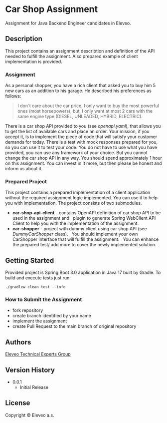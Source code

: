 # Car Shop Assignment

Assignment for Java Backend Engineer candidates in Eleveo.

## Description

This project contains an assignment description and definition of the API needed to fulfill the assignment.
Also prepared example of client implementation is provided.

### Assignment

As a personal shopper, you have a rich client that asked you to buy him 5 new cars as an addition to his garage.
He described his preferences as follows:

> I don`t care about the car price, I only want to buy the most powerful ones (most horsepowers),
> but, I only want at most 2 cars with the same engine type (DIESEL, UNLEADED, HYBRID, ELECTRIC).

There is a car shop API provided to you (see *openapi.yaml*), that allows you to get the list of available cars and place an order.
Your mission, if you accept it, is to implement the piece of code that will satisfy your customer demands for today. There is a test with mock responses prepared for you, so you can use it to test your code.
You do not have to use what you have provided, you can use any framework of your choice. But you cannot change the car shop API in any way.
You should spend approximately 1 hour on this assignment. You can invest in it more,
but then please be honest and inform us about it.

### Prepared Project

This project contains a prepared implementation of a client application without the required assignment logic implemented.
You can use it to help you with implementation.
The project consists of two submodules.
- **car-shop-api-client** - contains OpenAPI definition of car shop API to be used in the assignment and
  plugin to generate Spring WebClient API Client to help you with the implementation of the assignment.
- **car-shopper** - project with dummy client using car shop API (see *DummyCarShopper* class).
  You should implement your own CarShopper interface that will fulfill the assignment.
  You can enhance the prepared test/ add more to cover the newly implemented solution. 
  
## Getting Started

Provided project is Spring Boot 3.0 application in Java 17 built by Gradle.
To build and execute tests just run:
```shell
./gradlew clean test --info
```

### How to Submit the Assignment

 - fork repository 
 - create branch identified by your name
 - implement the assignment
 - create Pull Request to the main branch of original repository

## Authors
[Eleveo Technical Experts Group](mailto:teg@eleveo.com)

## Version History

* 0.0.1
    * Initial Release

## License

Copyright © Eleveo a.s.
